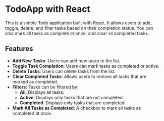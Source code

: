 # TodoApp with React

This is a simple Todo application built with React. It allows users to add, toggle, delete, and filter tasks based on their completion status. You can also mark all tasks as complete at once, and clear all completed tasks.

## Features

- **Add New Tasks**: Users can add new tasks to the list.
- **Toggle Task Completion**: Users can mark tasks as completed or active.
- **Delete Tasks**: Users can delete tasks from the list.
- **Clear Completed Tasks**: Allows users to remove all tasks that are marked as completed.
- **Filters**: Tasks can be filtered by:
  - **All**: Displays all tasks.
  - **Active**: Displays only tasks that are not completed.
  - **Completed**: Displays only tasks that are completed.
- **Mark All Tasks as Completed**: A checkbox to mark all tasks as completed at once.
